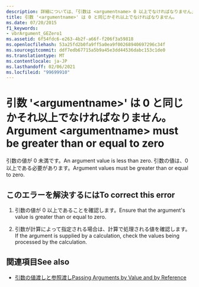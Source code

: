 ```yaml
---
description: 詳細については、「引数は <argumentname> 0 以上でなければなりません」を参照してください。
title: 引数 '<argumentname>' は 0 と同じかそれ以上でなければなりません。
ms.date: 07/20/2015
f1_keywords:
- vbrArgument_GEZero1
ms.assetid: 6f54fdc6-e263-4b2f-a66f-f206f3a59818
ms.openlocfilehash: 53a25fd2b0fa9ff5a0ea9f00268940697296c34f
ms.sourcegitcommit: ddf7edb67715a5b9a45e3dd44536dabc153c1de0
ms.translationtype: MT
ms.contentlocale: ja-JP
ms.lasthandoff: 02/06/2021
ms.locfileid: "99699910"
---
```

# <a name="argument-argumentname-must-be-greater-than-or-equal-to-zero"></a><span data-ttu-id="e39fe-103">引数 '\<argumentname>' は 0 と同じかそれ以上でなければなりません。</span><span class="sxs-lookup"><span data-stu-id="e39fe-103">Argument \<argumentname> must be greater than or equal to zero</span></span>

<span data-ttu-id="e39fe-104">引数の値が 0 未満です。</span><span class="sxs-lookup"><span data-stu-id="e39fe-104">An argument value is less than zero.</span></span> <span data-ttu-id="e39fe-105">引数の値は、0 以上である必要があります。</span><span class="sxs-lookup"><span data-stu-id="e39fe-105">Argument values must be greater than or equal to zero.</span></span>  
  
## <a name="to-correct-this-error"></a><span data-ttu-id="e39fe-106">このエラーを解決するには</span><span class="sxs-lookup"><span data-stu-id="e39fe-106">To correct this error</span></span>  
  
1. <span data-ttu-id="e39fe-107">引数の値が 0 以上であることを確認します。</span><span class="sxs-lookup"><span data-stu-id="e39fe-107">Ensure that the argument's value is greater than or equal to zero.</span></span>  
  
2. <span data-ttu-id="e39fe-108">引数が計算によって指定される場合は、計算で処理される値を確認します。</span><span class="sxs-lookup"><span data-stu-id="e39fe-108">If the argument is supplied by a calculation, check the values being processed by the calculation.</span></span>  
  
## <a name="see-also"></a><span data-ttu-id="e39fe-109">関連項目</span><span class="sxs-lookup"><span data-stu-id="e39fe-109">See also</span></span>

- [<span data-ttu-id="e39fe-110">引数の値渡しと参照渡し</span><span class="sxs-lookup"><span data-stu-id="e39fe-110">Passing Arguments by Value and by Reference</span></span>](../programming-guide/language-features/procedures/passing-arguments-by-value-and-by-reference.md)
